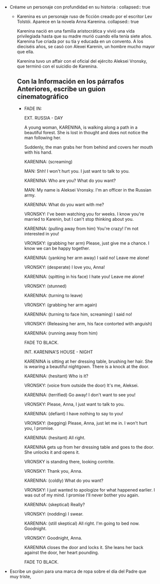 - Créame un personaje con profundidad en su historia :
  collapsed:: true
	- Karenina es un personaje ruso de ficción creado por el escritor Lev Tolstói. Aparece en la novela Anna Karenina.
	  collapsed:: true
	  
	  Karenina nació en una familia aristocrática y vivió una vida privilegiada hasta que su madre murió cuando ella tenía siete años. Karenina fue criada por su tía y educada en un convento. A los dieciséis años, se casó con Alexei Karenin, un hombre mucho mayor que ella.
	  
	  Karenina tuvo un affair con el oficial del ejército Aleksei Vronsky, que terminó con el suicidio de Karenina.
	  
	  Con la Información en los párrafos Anteriores, escribe un guion cinematográfico
		-
		- FADE IN:
		  
		  EXT. RUSSIA - DAY
		  
		  A young woman, KARENINA, is walking along a path in a beautiful forest. She is lost in thought and does not notice the man following her.
		  
		  Suddenly, the man grabs her from behind and covers her mouth with his hand.
		  
		  KARENINA: (screaming)
		  
		  MAN: Shh! I won't hurt you. I just want to talk to you.
		  
		  KARENINA: Who are you? What do you want?
		  
		  MAN: My name is Aleksei Vronsky. I'm an officer in the Russian army.
		  
		  KARENINA: What do you want with me?
		  
		  VRONSKY: I've been watching you for weeks. I know you're married to Karenin, but I can't stop thinking about you.
		  
		  KARENINA: (pulling away from him) You're crazy! I'm not interested in you!
		  
		  VRONSKY: (grabbing her arm) Please, just give me a chance. I know we can be happy together.
		  
		  KARENINA: (yanking her arm away) I said no! Leave me alone!
		  
		  VRONSKY: (desperate) I love you, Anna!
		  
		  KARENINA: (spitting in his face) I hate you! Leave me alone!
		  
		  VRONSKY: (stunned)
		  
		  KARENINA: (turning to leave)
		  
		  VRONSKY: (grabbing her arm again)
		  
		  KARENINA: (turning to face him, screaming) I said no!
		  
		  VRONSKY: (Releasing her arm, his face contorted with anguish)
		  
		  KARENINA: (running away from him)
		  
		  FADE TO BLACK.
		  
		  INT. KARENINA'S HOUSE - NIGHT
		  
		  KARENINA is sitting at her dressing table, brushing her hair. She is wearing a beautiful nightgown. There is a knock at the door.
		  
		  KARENINA: (hesitant) Who is it?
		  
		  VRONSKY: (voice from outside the door) It's me, Aleksei.
		  
		  KARENINA: (terrified) Go away! I don't want to see you!
		  
		  VRONSKY: Please, Anna, I just want to talk to you.
		  
		  KARENINA: (defiant) I have nothing to say to you!
		  
		  VRONSKY: (begging) Please, Anna, just let me in. I won't hurt you, I promise.
		  
		  KARENINA: (hesitant) All right.
		  
		  KARENINA gets up from her dressing table and goes to the door. She unlocks it and opens it.
		  
		  VRONSKY is standing there, looking contrite.
		  
		  VRONSKY: Thank you, Anna.
		  
		  KARENINA: (coldly) What do you want?
		  
		  VRONSKY: I just wanted to apologize for what happened earlier. I was out of my mind. I promise I'll never bother you again.
		  
		  KARENINA: (skeptical) Really?
		  
		  VRONSKY: (nodding) I swear.
		  
		  KARENINA: (still skeptical) All right. I'm going to bed now. Goodnight.
		  
		  VRONSKY: Goodnight, Anna.
		  
		  KARENINA closes the door and locks it. She leans her back against the door, her heart pounding.
		  
		  FADE TO BLACK.
- Escribe un guion para una marca de ropa sobre el día del Padre que muy triste,